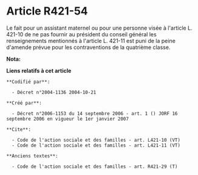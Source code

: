 # Article R421-54

Le fait pour un assistant maternel ou pour une personne visée à l'article L. 421-10 de ne pas fournir au président du conseil
général les renseignements mentionnés à l'article L. 421-11 est puni de la peine d'amende prévue pour les contraventions de
la quatrième classe.

**Nota:**



**Liens relatifs à cet article**

	**Codifié par**:

	  - Décret n°2004-1136 2004-10-21

	**Créé par**:

	  - Décret n°2006-1153 du 14 septembre 2006 - art. 1 () JORF 16 septembre 2006 en vigueur le 1er janvier 2007

	**Cite**:

	  - Code de l'action sociale et des familles - art. L421-10 (VT)
	  - Code de l'action sociale et des familles - art. L421-11 (VT)

	**Anciens textes**:

	  - Code de l'action sociale et des familles - art. R421-29 (T)
